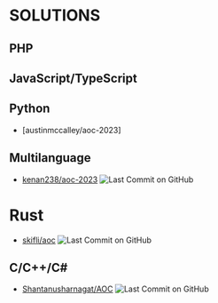 # SOLUTIONS

## PHP

## JavaScript/TypeScript

## Python
* [austinmccalley/aoc-2023]

## Multilanguage

* [kenan238/aoc-2023](https://github.com/kenan238/aoc-2023) ![Last Commit on GitHub](https://img.shields.io/badge/last%20commit-2023--12--01-brightgreen)

# Rust

* [skifli/aoc](https://github.com/skifli/aoc) ![Last Commit on GitHub](https://img.shields.io/badge/last%20commit-2023--12--01-brightgreen)

## C/C++/C\#
* [Shantanusharnagat/AOC](https://github.com/Shantanusharnagat/AOC) ![Last Commit on GitHub](https://img.shields.io/badge/last%20commit-2023--12--01-brightgreen)


